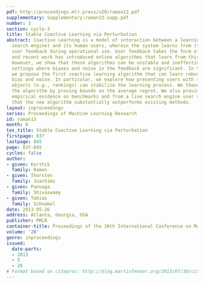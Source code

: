 ```yaml
---
pdf: http://proceedings.mlr.press/v28/raman13.pdf
supplementary: Supplementary:raman13-supp.pdf
number: 3
section: cycle-3
title: Stable Coactive Learning via Perturbation
abstract: Coactive Learning is a model of interaction between a learning system (e.g.
  search engine) and its human users, wherein the system learns from (typically implicit)
  user feedback during operational use. User feedback takes the form of preferences,
  and recent work has introduced online algorithms that learn from this weak feedback.
  However, we show that these algorithms can be unstable and ineffective in real-world
  settings where biases and noise in the feedback are significant. In this paper,
  we propose the first coactive learning algorithm that can learn robustly despite
  bias and noise. In particular, we explore how presenting users with slightly perturbed
  objects (e.g., rankings) can stabilize the learning process. We theoretically validate
  the algorithm by proving bounds on the average regret. We also provide extensive
  empirical evidence on benchmarks and from a live search engine user study, showing
  that the new algorithm substantially outperforms existing methods.
layout: inproceedings
series: Proceedings of Machine Learning Research
id: raman13
month: 0
tex_title: Stable Coactive Learning via Perturbation
firstpage: 837
lastpage: 845
page: 837-845
cycles: false
author:
- given: Karthik
  family: Raman
- given: Thorsten
  family: Joachims
- given: Pannaga
  family: Shivaswamy
- given: Tobias
  family: Schnabel
date: 2013-05-26
address: Atlanta, Georgia, USA
publisher: PMLR
container-title: Proceedings of the 30th International Conference on Machine Learning
volume: '28'
genre: inproceedings
issued:
  date-parts:
  - 2013
  - 5
  - 26
# Format based on citeproc: http://blog.martinfenner.org/2013/07/30/citeproc-yaml-for-bibliographies/
---
```


